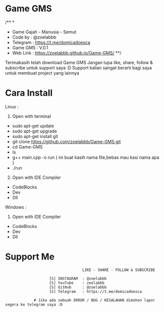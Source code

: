 # Game GMS
/**
 *
 * Game Gajah - Manusia - Semut
 * Code by      : @zoelabbb
 * Telegram     : https://t.me/domicadoesca
 * Game GMS     : V.0.1
 * Web Link     : https://zoelabbb.github.io/Game-GMS/
 **/

Terimakasih telah download Game GMS
Jangan lupa like, share, follow & subscribe untuk support saya :D
Support kalian sangat berarti bagi saya untuk membuat project yang lainnya



# Cara Install


Linux :

1. Open with terminal
* sudo apt-get update
* sudo apt-get upgrade
* sudo apt-get install git
* git clone https://github.com/zoelabbb/Game-GMS.git
* cd Game-GMS
* ls
* g++ main.cpp -o run ( ini buat kasih nama file,bebas mau kasi nama apa )
* ./run

2. Open with IDE Compiler
- CodeBlocks
- Dev
- Dll

Windows :

1. Open with IDE Compiler
- CodeBlocks
- Dev
- Dll

# Support Me
                                       LIKE - SHARE - FOLLOW & SUBSCRIBE

                        [S] INSTAGRAM  : @zoelabbb
                        [S] YouTube    : zoelabbb
                        [S] GitHub     : @zoelabbb
                        [S] Telegram   : https://t.me/domicadoesca
                        
                 # Jika ada sebuah ERROR / BUG / KESALAHAN dimohon lapor segera ke telegram saya :D


